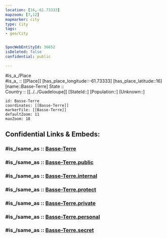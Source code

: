 ```yaml
---
location: [16,-61.73333] 
mapzoom: [7,12] 
mapmarker: city 
type: City
tags:
- geo/City


SpocWebEntityId: 36652
isDeleted: false
confidential: public

---
```

#is_a_/Place  
#is_a_ :: [[Place]] 
[has_place_longitude::-61.73333] 
[has_place_latitude::16] 
[name::Basse-Terre] 
State ::  
Country :: [[../../Guadeloupe]] 
[StateId::] 
[Population::] 
[Unknown::] 


```leaflet
id: Basse-Terre
coordinates: [[Basse-Terre]] 
markerFile: [[Basse-Terre]] 
defaultZoom: 11 
maxZoom: 18
```


## Confidential Links & Embeds: 

### #is_/same_as :: [Basse-Terre](/_Standards/Earth/Continent/America~Caribbean/Guadeloupe/City/Basse-Terre.md) 

### #is_/same_as :: [Basse-Terre.public](/_public/Earth/Continent/America~Caribbean/Guadeloupe/City/Basse-Terre.public.md) 

### #is_/same_as :: [Basse-Terre.internal](/_internal/Earth/Continent/America~Caribbean/Guadeloupe/City/Basse-Terre.internal.md) 

### #is_/same_as :: [Basse-Terre.protect](/_protect/Earth/Continent/America~Caribbean/Guadeloupe/City/Basse-Terre.protect.md) 

### #is_/same_as :: [Basse-Terre.private](/_private/Earth/Continent/America~Caribbean/Guadeloupe/City/Basse-Terre.private.md) 

### #is_/same_as :: [Basse-Terre.personal](/_personal/Earth/Continent/America~Caribbean/Guadeloupe/City/Basse-Terre.personal.md) 

### #is_/same_as :: [Basse-Terre.secret](/_secret/Earth/Continent/America~Caribbean/Guadeloupe/City/Basse-Terre.secret.md)

